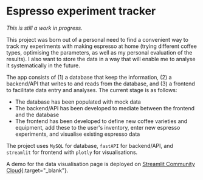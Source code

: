# Espresso experiment tracker

_This is still a work in progress._

This project was born out of a personal need to find a convenient way to track my experiments with making espresso at home (trying different coffee types, optimising the parameters, as well as my personal evaluation of the results). I also want to store the data in a way that will enable me to analyse it systematically in the future.

The app consists of (1) a database that keep the information, (2) a backend/API that writes to and reads from the database, and (3) a frontend to facilitate data entry and analyses. The current stage is as follows:
- The database has been populated with mock data
- The backend/API has been developed to mediate between the frontend and the database
- The frontend has been developed to define new coffee varieties and equipment, add these to the user's inventory, enter new espresso experiments, and visualise existing espresso data

The project uses `MySQL` for database, `fastAPI` for backend/API, and `streamlit` for frontend with `plotly` for visualisations. 

A demo for the data visualisation page is deployed on [Streamlit Community Cloud](https://espr-app-demo.streamlit.app){:target="_blank"}.